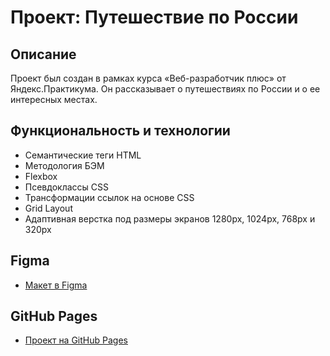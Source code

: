 # Проект: Путешествие по России

## Описание

Проект был создан в рамках курса «Веб-разработчик плюс» от Яндекс.Практикума. Он рассказывает о путешествиях по России и о ее интересных местах.

## Функциональность и технологии

* Семантические теги HTML
* Методология БЭМ
* Flexbox
* Псевдоклассы CSS
* Трансформации ссылок на основе CSS
* Grid Layout
* Адаптивная верстка под размеры экранов 1280px, 1024px, 768px и 320px

## Figma

* [Макет в Figma](https://www.figma.com/file/5S2WSbEFL6awjVWJ0NWL8Q/Sprint-3_-Russia-_-desktop-mobile?node-id=28503%3A0)


## GitHub Pages

* [Проект на GitHub Pages](https://anzhelikalanina.github.io/russian-travel/)
